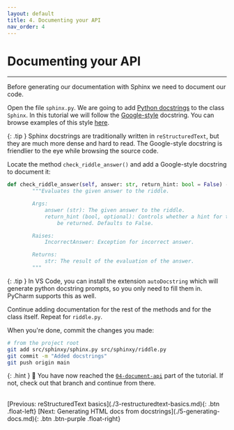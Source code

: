 ```yaml
---
layout: default
title: 4. Documenting your API
nav_order: 4
---
```


# Documenting your API

---

Before generating our documentation with Sphinx we need to document our code.

Open the file `sphinx.py`. We are going to add
[Python docstrings](https://peps.python.org/pep-0257/) to the class `Sphinx`.  In this tutorial we will follow the
[Google-style](https://google.github.io/styleguide/pyguide.html#38-comments-and-docstrings)
docstring. You can browse examples of this style
[here](https://sphinxcontrib-napoleon.readthedocs.io/en/latest/example_google.html).

{: .tip }
Sphinx docstrings are traditionally written in `reStructuredText`, but they
are much more dense and hard to read. The Google-style docstring is friendlier
to the eye while browsing the source code.

Locate the method `check_riddle_answer()` and add a Google-style docstring to document it:

```py
def check_riddle_answer(self, answer: str, return_hint: bool = False) -> str:
        """Evaluates the given answer to the riddle.

        Args:
            answer (str): The given answer to the riddle.
            return_hint (bool, optional): Controls whether a hint for the riddle should
                be returned. Defaults to False.

        Raises:
            IncorrectAnswer: Exception for incorrect answer.

        Returns:
            str: The result of the evaluation of the answer.
        """
```

{: .tip }
In VS Code, you can install the extension `autoDocstring` which will generate python
docstring prompts, so you only need to fill them in. PyCharm supports this as well.

Continue adding documentation for the rest of the methods and for the class itself. Repeat for
`riddle.py`.

When you're done, commit the changes you made:

```sh
# from the project root
git add src/sphinxy/sphinx.py src/sphinxy/riddle.py
git commit -m "Added docstrings"
git push origin main
```

{: .hint }
🙌 You have now reached the
[`04-document-api`](https://github.com/aelsayed95/sphinxy/tree/04-document-api)
part of the tutorial. If not, check out that branch and continue from there.

<br />
[Previous: reStructuredText basics](./3-restructuredtext-basics.md){: .btn .float-left}
[Next: Generating HTML docs from docstrings](./5-generating-docs.md){: .btn .btn-purple .float-right}
<br />
